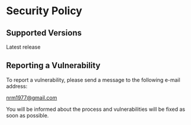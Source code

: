# Security Policy

## Supported Versions

Latest release

## Reporting a Vulnerability

To report a vulnerability, please send a message to the following e-mail address:

nrm1977@gmail.com

You will be informed about the process and vulnerabilities will be fixed as soon as possible.
